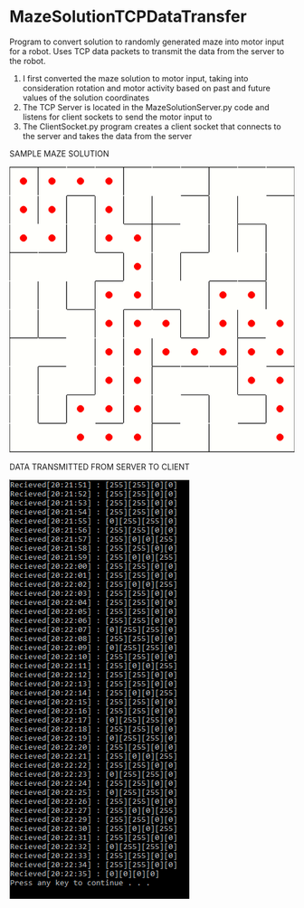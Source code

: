 # MazeSolutionTCPDataTransfer
Program to convert solution to randomly generated maze into motor input for a robot. Uses TCP data packets to transmit the data from the server to the robot.


1. I first converted the maze solution to motor input, taking into consideration rotation and motor activity based on past and future values of the solution coordinates
1. The TCP Server is located in the MazeSolutionServer.py code and listens for client sockets to send the motor input to
1. The ClientSocket.py program creates a client socket that connects to the server and takes the data from the server

SAMPLE MAZE SOLUTION

![Maze Solution](examplemazesolution.png)

DATA TRANSMITTED FROM SERVER TO CLIENT

![Transmitted Data](tcpdata.png)
